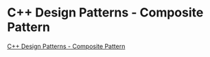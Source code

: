# C++ Design Patterns - Composite Pattern
[C++ Design Patterns - Composite Pattern](https://aiwithcloud.com/2022/09/19/c_design_patterns___composite_pattern/)